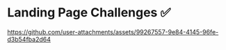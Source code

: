 # Landing Page Challenges ✅

https://github.com/user-attachments/assets/99267557-9e84-4145-96fe-d3b54fba2d64


